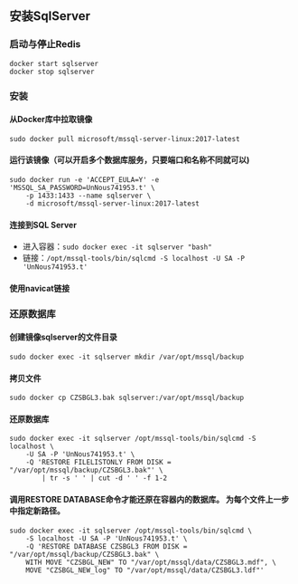 ## 安装SqlServer
### 启动与停止Redis
```
docker start sqlserver
docker stop sqlserver
```

### 安装
#### 从Docker库中拉取镜像
`sudo docker pull microsoft/mssql-server-linux:2017-latest`

#### 运行该镜像（**可以开启多个数据库服务，只要端口和名称不同就可以**)
```
sudo docker run -e 'ACCEPT_EULA=Y' -e 'MSSQL_SA_PASSWORD=UnNous741953.t' \
    -p 1433:1433 --name sqlserver \
    -d microsoft/mssql-server-linux:2017-latest
```
#### 连接到SQL Server

 * 进入容器：`sudo docker exec -it sqlserver "bash"`
 * 链接：`/opt/mssql-tools/bin/sqlcmd -S localhost -U SA -P 'UnNous741953.t'`

#### 使用navicat链接

### 还原数据库
#### 创建镜像sqlserver的文件目录
`sudo docker exec -it sqlserver mkdir /var/opt/mssql/backup`
#### 拷贝文件
`sudo docker cp CZSBGL3.bak sqlserver:/var/opt/mssql/backup`
#### 还原数据库
```
sudo docker exec -it sqlserver /opt/mssql-tools/bin/sqlcmd -S localhost \
    -U SA -P 'UnNous741953.t' \
    -Q 'RESTORE FILELISTONLY FROM DISK = "/var/opt/mssql/backup/CZSBGL3.bak"' \
        | tr -s ' ' | cut -d ' ' -f 1-2
```
#### 调用RESTORE DATABASE命令才能还原在容器内的数据库。 为每个文件上一步中指定新路径。
```
sudo docker exec -it sqlserver /opt/mssql-tools/bin/sqlcmd \
    -S localhost -U SA -P 'UnNous741953.t' \
    -Q 'RESTORE DATABASE CZSBGL3 FROM DISK = "/var/opt/mssql/backup/CZSBGL3.bak" \ 
    WITH MOVE "CZSBGL_NEW" TO "/var/opt/mssql/data/CZSBGL3.mdf", \
    MOVE "CZSBGL_NEW_log" TO "/var/opt/mssql/data/CZSBGL3.ldf"'
```
